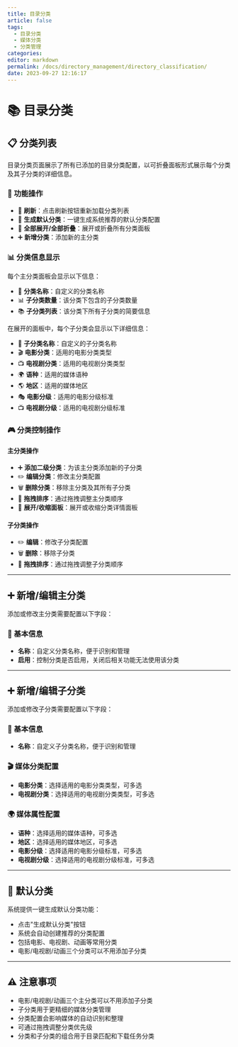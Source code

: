 ```yaml
---
title: 目录分类
article: false
tags: 
  - 目录分类
  - 媒体分类
  - 分类管理
categories: 
editor: markdown
permalink: /docs/directory_management/directory_classification/
date: 2023-09-27 12:16:17
---
```


# 📚 目录分类

## 📋 分类列表

目录分类页面展示了所有已添加的目录分类配置，以可折叠面板形式展示每个分类及其子分类的详细信息。

### 🎯 功能操作

- 🔄 **刷新**：点击刷新按钮重新加载分类列表
- 🔄 **生成默认分类**：一键生成系统推荐的默认分类配置
- 🔼 **全部展开/全部折叠**：展开或折叠所有分类面板
- ➕ **新增分类**：添加新的主分类

### 📊 分类信息显示

每个主分类面板会显示以下信息：

- 📝 **分类名称**：自定义的分类名称
- 📊 **子分类数量**：该分类下包含的子分类数量
- 📚 **子分类列表**：该分类下所有子分类的简要信息

在展开的面板中，每个子分类会显示以下详细信息：

- 📝 **子分类名称**：自定义的子分类名称
- 🎬 **电影分类**：适用的电影分类类型
- 📺 **电视剧分类**：适用的电视剧分类类型
- 🌍 **语种**：适用的媒体语种
- 🌎 **地区**：适用的媒体地区
- 🎭 **电影分级**：适用的电影分级标准
- 📺 **电视剧分级**：适用的电视剧分级标准

### 🎮 分类控制操作

#### 主分类操作

- ➕ **添加二级分类**：为该主分类添加新的子分类
- ✏️ **编辑分类**：修改主分类配置
- 🗑️ **删除分类**：移除主分类及其所有子分类
- 🎯 **拖拽排序**：通过拖拽调整主分类顺序
- 🔼 **展开/收缩面板**：展开或收缩分类详情面板

#### 子分类操作

- ✏️ **编辑**：修改子分类配置
- 🗑️ **删除**：移除子分类
- 🎯 **拖拽排序**：通过拖拽调整子分类顺序

---

## ➕ 新增/编辑主分类

添加或修改主分类需要配置以下字段：

### 📝 基本信息

- **名称**：自定义分类名称，便于识别和管理
- **启用**：控制分类是否启用，关闭后相关功能无法使用该分类

---

## ➕ 新增/编辑子分类

添加或修改子分类需要配置以下字段：

### 📝 基本信息

- **名称**：自定义子分类名称，便于识别和管理

### 🎬 媒体分类配置

- **电影分类**：选择适用的电影分类类型，可多选
- **电视剧分类**：选择适用的电视剧分类类型，可多选

### 🌍 媒体属性配置

- **语种**：选择适用的媒体语种，可多选
- **地区**：选择适用的媒体地区，可多选
- **电影分级**：选择适用的电影分级标准，可多选
- **电视剧分级**：选择适用的电视剧分级标准，可多选

---

## 🔄 默认分类

系统提供一键生成默认分类功能：

- 点击"生成默认分类"按钮
- 系统会自动创建推荐的分类配置
- 包括电影、电视剧、动画等常用分类
- 电影/电视剧/动画三个分类可以不用添加子分类

---

## ⚠️ 注意事项

- 电影/电视剧/动画三个主分类可以不用添加子分类
- 子分类用于更精细的媒体分类管理
- 分类配置会影响媒体的自动识别和整理
- 可通过拖拽调整分类优先级
- 分类和子分类的组合用于目录匹配和下载任务分类